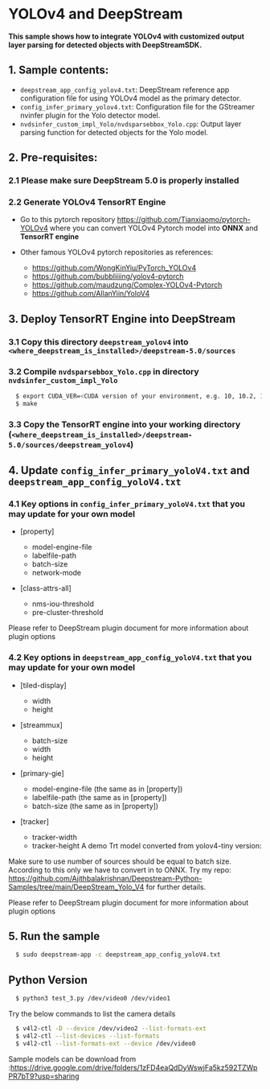 
# YOLOv4 and DeepStream #

**This sample shows how to integrate YOLOv4 with customized output layer parsing for detected objects with DeepStreamSDK.**

## 1. Sample contents: ##
- `deepstream_app_config_yolov4.txt`: DeepStream reference app configuration file for using YOLOv4 model as the primary detector.
- `config_infer_primary_yolov4.txt`: Configuration file for the GStreamer nvinfer plugin for the Yolo detector model.
- `nvdsinfer_custom_impl_Yolo/nvdsparsebbox_Yolo.cpp`: Output layer parsing function for detected objects for the Yolo model.

## 2. Pre-requisites: ##

### 2.1 Please make sure DeepStream 5.0 is properly installed ###

### 2.2 Generate YOLOv4 TensorRT Engine ###

- Go to this pytorch repository <https://github.com/Tianxiaomo/pytorch-YOLOv4> where you can convert YOLOv4 Pytorch model into **ONNX** and **TensorRT engine**

- Other famous YOLOv4 pytorch repositories as references:
  - <https://github.com/WongKinYiu/PyTorch_YOLOv4>
  - <https://github.com/bubbliiiing/yolov4-pytorch>
  - <https://github.com/maudzung/Complex-YOLOv4-Pytorch>
  - <https://github.com/AllanYiin/YoloV4>

## 3. Deploy TensorRT Engine into DeepStream ##

### 3.1 Copy this directory `deepstream_yolov4` into `<where_deepstream_is_installed>/deepstream-5.0/sources` ###

### 3.2 Compile `nvdsparsebbox_Yolo.cpp` in directory `nvdsinfer_custom_impl_Yolo` ###

```sh
  $ export CUDA_VER=<CUDA version of your environment, e.g. 10, 10.2, 11, etc>
  $ make
```

### 3.3 Copy the TensorRT engine into your working directory (`<where_deepstream_is_installed>/deepstream-5.0/sources/deepstream_yolov4`) ###

## 4. Update `config_infer_primary_yoloV4.txt` and `deepstream_app_config_yoloV4.txt` ##

### 4.1 Key options in `config_infer_primary_yoloV4.txt` that you may update for your own model ###

- [property]
  - model-engine-file
  - labelfile-path
  - batch-size
  - network-mode

- [class-attrs-all]
  - nms-iou-threshold
  - pre-cluster-threshold

Please refer to DeepStream plugin document for more information about plugin options

### 4.2 Key options in `deepstream_app_config_yoloV4.txt` that you may update for your own model ###

- [tiled-display]
  - width
  - height

- [streammux]
  - batch-size
  - width
  - height

- [primary-gie]
  - model-engine-file (the same as in [property])
  - labelfile-path (the same as in [property])
  - batch-size (the same as in [property])

- [tracker]
  - tracker-width
  - tracker-height
A demo Trt model converted from yolov4-tiny version: 

Make sure to use number of sources should be equal to batch size. According to this only we have to convert in to ONNX. 
Try my repo: https://github.com/Ajithbalakrishnan/Deepstream-Python-Samples/tree/main/DeepStream_Yolo_V4 for further details.

Please refer to DeepStream plugin document for more information about plugin options

## 5. Run the sample ##

```sh
  $ sudo deepstream-app -c deepstream_app_config_yoloV4.txt
```

## Python Version ##

```sh
  $ python3 test_3.py /dev/video0 /dev/video1
```
Try the below commands to list the camera details

```sh
  $ v4l2-ctl -D --device /dev/video2 --list-formats-ext
  $ v4l2-ctl --list-devices --list-formats
  $ v4l2-ctl --list-formats-ext --device /dev/video0
```

Sample models can be download from :https://drive.google.com/drive/folders/1zFD4eaQdDyWswjFa5kz592TZWpPR7bT9?usp=sharing
